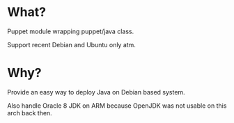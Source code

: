 # What?

Puppet module wrapping puppet/java class.

Support recent Debian and Ubuntu only atm.

# Why?

Provide an easy way to deploy Java on Debian based system.

Also handle Oracle 8 JDK on ARM because OpenJDK was not usable on this arch back then.

